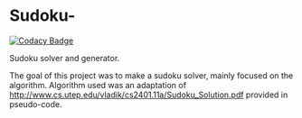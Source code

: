 # Sudoku-

[![Codacy Badge](https://api.codacy.com/project/badge/Grade/f121490f72c04b21866ef88439e6819c)](https://app.codacy.com/app/Almantask/Sudoku-?utm_source=github.com&utm_medium=referral&utm_content=Almantask/Sudoku-&utm_campaign=Badge_Grade_Dashboard)

Sudoku solver and generator.

The goal of this project was to make a sudoku solver, mainly focused on the algorithm. 
Algorithm used was an adaptation of http://www.cs.utep.edu/vladik/cs2401.11a/Sudoku_Solution.pdf provided in pseudo-code.

